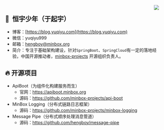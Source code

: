 <img align="right" src="https://github-readme-stats.vercel.app/api?username=hengboy&show_icons=true&icon_color=805AD5&text_color=718096&bg_color=ffffff&hide_title=true" />

## :boy: ​ 恒宇少年（于起宇）

- 博客：[https://blog.yuqiyu.com](https://blog.yuqiyu.com)
- 微信：yuqiyu999
- 邮箱：hengboy@minbox.org
- 简介：专注于基础架构建设，针对`SpringBoot`、`SpringCloud`有一定的落地经验，中国开源推动者，[minbox-projects](https://github.com/minbox-projects) 开源组织负责人。

## :fire:  开源项目

- ApiBoot（为组件化构建服务而生）
  - 官网：https://apiboot.minbox.org
  - 源码：https://github.com/minbox-projects/api-boot
- MinBox Logging（分布式链路日志框架）
  - 源码：https://github.com/minbox-projects/minbox-logging
- Message Pipe（分布式顺序处理消息管道）
  - 源码：https://github.com/hengboy/message-pipe

